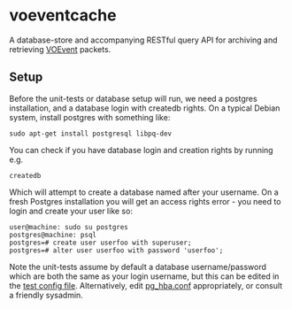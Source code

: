 # voeventcache

A database-store and accompanying RESTful query API for archiving and retrieving 
[VOEvent](http://voevent.readthedocs.org/) packets.

## Setup

Before the unit-tests or database setup will run, we need a postgres 
installation, and a database login with createdb rights. 
On a typical Debian system, install postgres with something like:

    sudo apt-get install postgresql libpq-dev
    
You can check if you have database login and creation rights by running e.g.

    createdb
    
Which will attempt to create a database named after your username. 
On a fresh Postgres installation you will get an access rights error - 
you need to login and create your user like so:

    user@machine: sudo su postgres
    postgres@machine: psql
    postgres=# create user userfoo with superuser;
    postgres=# alter user userfoo with password 'userfoo';

Note the unit-tests assume by default a database username/password which
are both the same as your login username, but this can be edited in
the [test config file](voeventcache/tests/config.py).
Alternatively, edit 
[pg_hba.conf](http://www.postgresql.org/docs/9.1/static/auth-pg-hba-conf.html)
appropriately, or consult a friendly sysadmin.